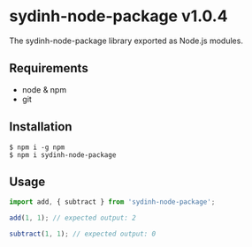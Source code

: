 # sydinh-node-package v1.0.4

The sydinh-node-package library exported as Node.js modules.

## Requirements

- node & npm
- git

## Installation

```
$ npm i -g npm
$ npm i sydinh-node-package
```

## Usage

```Javascript
import add, { subtract } from 'sydinh-node-package';

add(1, 1); // expected output: 2

subtract(1, 1); // expected output: 0
```